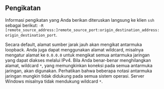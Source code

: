 ## Pengikatan

Informasi pengikatan yang Anda berikan diteruskan langsung ke klien `ssh` sebagai berikut: `-R [remote_source_address:]remote_source_port:origin_destination_address:origin_destination_port`.

Secara default, alamat sumber jarak jauh akan mengikat antarmuka loopback. Anda juga dapat menggunakan alamat wildcard, misalnya mengatur alamat ke `0.0.0.0` untuk mengikat semua antarmuka jaringan yang dapat diakses melalui IPv4. Bila Anda benar-benar menghilangkan alamat, wildcard `*`, yang memungkinkan koneksi pada semua antarmuka jaringan, akan digunakan. Perhatikan bahwa beberapa notasi antarmuka jaringan mungkin tidak didukung pada semua sistem operasi. Server Windows misalnya tidak mendukung wildcard `*`.
